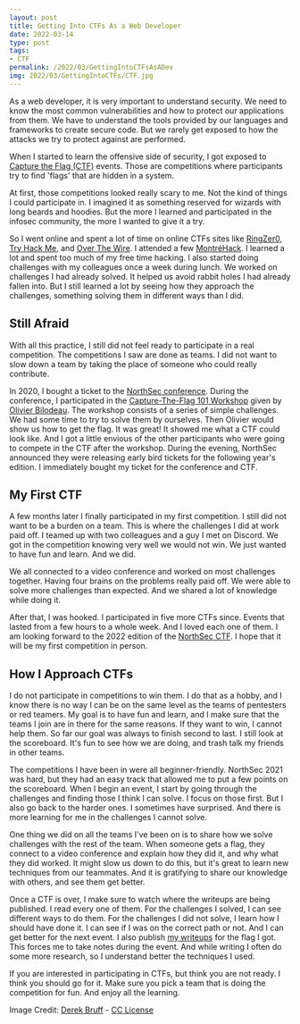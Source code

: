 ```yaml
---
layout: post
title: Getting Into CTFs As a Web Developer
date: 2022-03-14
type: post
tags:
- CTF
permalink: /2022/03/GettingIntoCTFsAsADev
img: 2022/03/GettingIntoCTFs/CTF.jpg
---
```


As a web developer, it is very important to understand security. We need to know the most common vulnerabilities and how to protect our applications from them. We have to understand the tools provided by our languages and frameworks to create secure code. But we rarely get exposed to how the attacks we try to protect against are performed.

When I started to learn the offensive side of security, I got exposed to [Capture the Flag (CTF)](https://en.wikipedia.org/wiki/Capture_the_flag_(cybersecurity) "Capture the Flag") events. Those are competitions where participants try to find 'flags' that are hidden in a system. 

At first, those competitions looked really scary to me. Not the kind of things I could participate in. I imagined it as something reserved for wizards with long beards and hoodies. But the more I learned and participated in the infosec community, the more I wanted to give it a try.

So I went online and spent a lot of time on online CTFs sites like [RingZer0](https://ringzer0ctf.com/), [Try Hack Me](https://tryhackme.com/), and [Over The Wire](https://overthewire.org/wargames/). I attended a few [MontréHack](https://montrehack.ca/). I learned a lot and spent too much of my free time hacking. I also started doing challenges with my colleagues once a week during lunch. We worked on challenges I had already solved. It helped us avoid rabbit holes I had already fallen into. But I still learned a lot by seeing how they approach the challenges, something solving them in different ways than I did.

## Still Afraid

With all this practice, I still did not feel ready to participate in a real competition. The competitions I saw are done as teams. I did not want to slow down a team by taking the place of someone who could really contribute. 

In 2020, I bought a ticket to the [NorthSec conference](https://nsec.io/). During the conference, I participated in the [Capture-The-Flag 101 Workshop](https://nsec.io/session/2020-capture-the-flag-101.html) given by [Olivier Bilodeau](https://twitter.com/obilodeau). The workshop consists of a series of simple challenges. We had some time to try to solve them by ourselves. Then Olivier would show us how to get the flag. It was great! It showed me what a CTF could look like. And I got a little envious of the other participants who were going to compete in the CTF after the workshop. During the evening, NorthSec announced they were releasing early bird tickets for the following year's edition. I immediately bought my ticket for the conference and CTF. 

## My First CTF

A few months later I finally participated in my first competition. I still did not want to be a burden on a team. This is where the challenges I did at work paid off. I teamed up with two colleagues and a guy I met on Discord. We got in the competition knowing very well we would not win. We just wanted to have fun and learn. And we did. 

We all connected to a video conference and worked on most challenges together. Having four brains on the problems really paid off. We were able to solve more challenges than expected. And we shared a lot of knowledge while doing it. 

After that, I was hooked. I participated in five more CTFs since. Events that lasted from a few hours to a whole week. And I loved each one of them. I am looking forward to the 2022 edition of the [NorthSec CTF](https://nsec.io/competition/). I hope that it will be my first competition in person. 

## How I Approach CTFs

I do not participate in competitions to win them. I do that as a hobby, and I know there is no way I can be on the same level as the teams of pentesters or red teamers. My goal is to have fun and learn, and I make sure that the teams I join are in there for the same reasons. If they want to win, I cannot help them. So far our goal was always to finish second to last. I still look at the scoreboard. It's fun to see how we are doing, and trash talk my friends in other teams. 

The competitions I have been in were all beginner-friendly. NorthSec 2021 was hard, but they had an easy track that allowed me to put a few points on the scoreboard. When I begin an event, I start by going through the challenges and finding those I think I can solve. I focus on those first. But I also go back to the harder ones. I sometimes have surprised. And there is more learning for me in the challenges I cannot solve.

One thing we did on all the teams I've been on is to share how we solve challenges with the rest of the team. When someone gets a flag, they connect to a video conference and explain how they did it, and why what they did worked. It might slow us down to do this, but it's great to learn new techniques from our teammates. And it is gratifying to share our knowledge with others, and see them get better. 

Once a CTF is over, I make sure to watch where the writeups are being published. I read every one of them. For the challenges I solved, I can see different ways to do them. For the challenges I did not solve, I learn how I should have done it. I can see if I was on the correct path or not. And I can get better for the next event. I also publish [my writeups](/tags/#CTF) for the flag I got. This forces me to take notes during the event. And while writing I often do some more research, so I understand better the techniques I used. 

If you are interested in participating in CTFs, but think you are not ready. I think you should go for it. Make sure you pick a team that is doing the competition for fun. And enjoy all the learning. 

Image Credit: [Derek Bruff](https://www.flickr.com/photos/derekbruff/) - [CC License](https://creativecommons.org/licenses/by-nc/2.0/)

